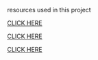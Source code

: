 resources used in this project

[CLICK HERE](https://www.geeksforgeeks.org/how-to-make-a-table-in-python/)

[CLICK HERE](https://www.geeksforgeeks.org/types-of-convolution-kernels/)

[CLICK HERE](https://www.askpython.com/python-modules/tabulate-tables-in-python)